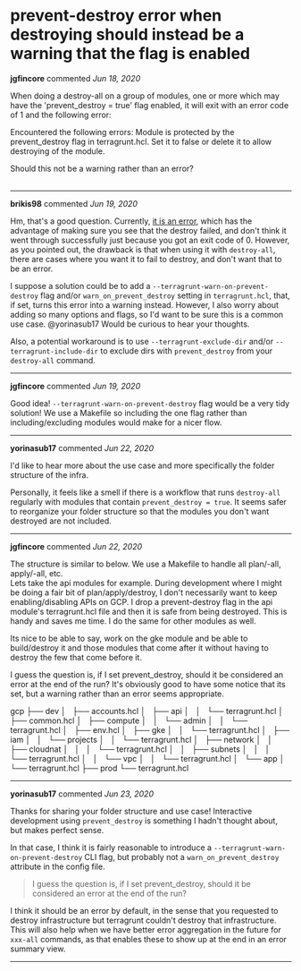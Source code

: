 # prevent-destroy error when destroying should instead be a warning that the flag is enabled

**jgfincore** commented *Jun 18, 2020*

When doing a destroy-all on a group of modules, one or more which may have the 'prevent_destroy = true' flag enabled, it will exit with an error code of 1 and the following error:

Encountered the following errors:
Module is protected by the prevent_destroy flag in terragrunt.hcl. Set it to false or delete it to allow destroying of the module.

Should this not be a warning rather than an error?  
<br />
***


**brikis98** commented *Jun 19, 2020*

Hm, that's a good question. Currently, [it is an error](https://github.com/gruntwork-io/terragrunt/blob/48d76941e192173c0e0df3caeeaf21906035e63e/cli/cli_app.go#L887-L889), which has the advantage of making sure you see that the destroy failed, and don't think it went through successfully just because you got an exit code of 0. However, as you pointed out, the drawback is that when using it with `destroy-all`, there are cases where you want it to fail to destroy, and don't want that to be an error.

I suppose a solution could be to add a `--terragrunt-warn-on-prevent-destroy` flag and/or `warn_on_prevent_destroy` setting in `terragrunt.hcl`, that, if set, turns this error into a warning instead. However, I also worry about adding so many options and flags, so I'd want to be sure this is a common use case. @yorinasub17 Would be curious to hear your thoughts.

Also, a potential workaround is to use `--terragrunt-exclude-dir` and/or `--terragrunt-include-dir` to exclude dirs with `prevent_destroy` from your `destroy-all` command.
***

**jgfincore** commented *Jun 19, 2020*

Good idea!   `--terragrunt-warn-on-prevent-destroy` flag would be a very tidy solution!   We use a Makefile so including the one flag rather than including/excluding modules would make for a nicer flow.     
***

**yorinasub17** commented *Jun 22, 2020*

I'd like to hear more about the use case and more specifically the folder structure of the infra.

Personally, it feels like a smell if there is a workflow that runs `destroy-all` regularly with modules that contain `prevent_destroy = true`. It seems safer to reorganize your folder structure so that the modules you don't want destroyed are not included.
***

**jgfincore** commented *Jun 22, 2020*

The structure is similar to below.  We use a Makefile to handle all plan/-all, apply/-all, etc.   
Lets take the api modules for example.  During development where I might be doing a fair bit of plan/apply/destroy, I don't necessarily want to keep enabling/disabling APIs on GCP.  I drop a prevent-destroy flag in the api module's terragrunt.hcl file and then it is safe from being destroyed.  This is handy and saves me time.  I do the same for other modules as well.  

Its nice to be able to say, work on the gke module and be able to build/destroy it and those modules that come after it without having to destroy the few that come before it.  

I guess the question is, if I set prevent_destroy, should it be considered an error at the end of the run?  It's obviously good to have some notice that its set, but a warning rather than an error seems appropriate.   

gcp
├── dev
│   ├── accounts.hcl
│   ├── api
│   │   └── terragrunt.hcl
│   ├── common.hcl
│   ├── compute
│   │   └── admin
│   │       └── terragrunt.hcl
│   ├── env.hcl
│   ├── gke
│   │   └── terragrunt.hcl
│   ├── iam
│   │   └── projects
│   │       └── terragrunt.hcl
│   ├── network
│   │   ├── cloudnat
│   │   │   └── terragrunt.hcl
│   │   ├── subnets
│   │   │   └── terragrunt.hcl
│   │   └── vpc
│   │       └── terragrunt.hcl
│   └── app
│       └── terragrunt.hcl
├── prod
└── terragrunt.hcl

***

**yorinasub17** commented *Jun 23, 2020*

Thanks for sharing your folder structure and use case! Interactive development using `prevent_destroy` is something I hadn't thought about, but makes perfect sense.

In that case, I think it is fairly reasonable to introduce a `--terragrunt-warn-on-prevent-destroy` CLI flag, but probably not a `warn_on_prevent_destroy` attribute in the config file.

> I guess the question is, if I set prevent_destroy, should it be considered an error at the end of the run?

I think it should be an error by default, in the sense that you requested to destroy infrastructure but terragrunt couldn't destroy that infrastructure. This will also help when we have better error aggregation in the future for `xxx-all` commands, as that enables these to show up at the end in an error summary view.
***

